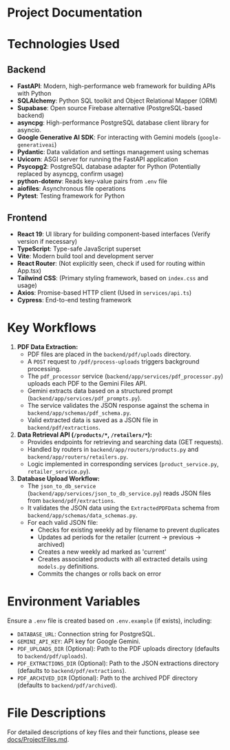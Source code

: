 # Project Documentation

# Technologies Used

## Backend

- **FastAPI**: Modern, high-performance web framework for building APIs with Python
- **SQLAlchemy**: Python SQL toolkit and Object Relational Mapper (ORM)
- **Supabase**: Open source Firebase alternative (PostgreSQL-based backend)
- **asyncpg**: High-performance PostgreSQL database client library for asyncio.
- **Google Generative AI SDK**: For interacting with Gemini models (`google-generativeai`)
- **Pydantic**: Data validation and settings management using schemas
- **Uvicorn**: ASGI server for running the FastAPI application
- **Psycopg2**: PostgreSQL database adapter for Python (Potentially replaced by asyncpg, confirm usage)
- **python-dotenv**: Reads key-value pairs from `.env` file
- **aiofiles**: Asynchronous file operations
- **Pytest**: Testing framework for Python

## Frontend

- **React 19**: UI library for building component-based interfaces (Verify version if necessary)
- **TypeScript**: Type-safe JavaScript superset
- **Vite**: Modern build tool and development server
- **React Router**: (Not explicitly seen, check if used for routing within App.tsx)
- **Tailwind CSS**: (Primary styling framework, based on `index.css` and usage)
- **Axios**: Promise-based HTTP client (Used in `services/api.ts`)
- **Cypress**: End-to-end testing framework

# Key Workflows

1.  **PDF Data Extraction:**
    - PDF files are placed in the `backend/pdf/uploads` directory.
    - A `POST` request to `/pdf/process-uploads` triggers background processing.
    - The `pdf_processor` service (`backend/app/services/pdf_processor.py`) uploads each PDF to the Gemini Files API.
    - Gemini extracts data based on a structured prompt (`backend/app/services/pdf_prompts.py`).
    - The service validates the JSON response against the schema in `backend/app/schemas/pdf_schema.py`.
    - Valid extracted data is saved as a JSON file in `backend/pdf/extractions`.
2.  **Data Retrieval API (`/products/*`, `/retailers/*`):**
    - Provides endpoints for retrieving and searching data (GET requests).
    - Handled by routers in `backend/app/routers/products.py` and `backend/app/routers/retailers.py`.
    - Logic implemented in corresponding services (`product_service.py`, `retailer_service.py`).
3.  **Database Upload Workflow:**
    - The `json_to_db_service` (`backend/app/services/json_to_db_service.py`) reads JSON files from `backend/pdf/extractions`.
    - It validates the JSON data using the `ExtractedPDFData` schema from `backend/app/schemas/data_schemas.py`.
    - For each valid JSON file:
      - Checks for existing weekly ad by filename to prevent duplicates
      - Updates ad periods for the retailer (current -> previous -> archived)
      - Creates a new weekly ad marked as 'current'
      - Creates associated products with all extracted details using `models.py` definitions.
      - Commits the changes or rolls back on error

# Environment Variables

Ensure a `.env` file is created based on `.env.example` (if exists), including:

- `DATABASE_URL`: Connection string for PostgreSQL.
- `GEMINI_API_KEY`: API key for Google Gemini.
- `PDF_UPLOADS_DIR` (Optional): Path to the PDF uploads directory (defaults to `backend/pdf/uploads`).
- `PDF_EXTRACTIONS_DIR` (Optional): Path to the JSON extractions directory (defaults to `backend/pdf/extractions`).
- `PDF_ARCHIVED_DIR` (Optional): Path to the archived PDF directory (defaults to `backend/pdf/archived`).

# File Descriptions

For detailed descriptions of key files and their functions, please see [docs/ProjectFiles.md](./ProjectFiles.md).
